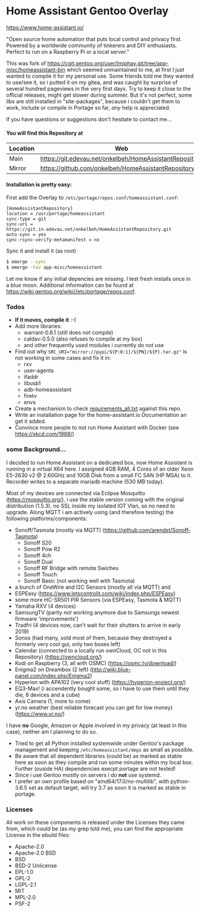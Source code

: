 Home Assistant Gentoo Overlay
=============================

https://www.home-assistant.io/

"Open source home automation that puts local control and privacy first. Powered by a worldwide community of tinkerers and DIY enthusiasts. Perfect to run on a Raspberry Pi or a local server."

This was fork of https://cgit.gentoo.org/user/lmiphay.git/tree/app-misc/homeassistant-bin which seemed unmaintained to me, at first I just wanted to compile it for my personal use. Some friends told me they wanted to use/see it, so i putted it on my gitea, and was caught by surprise of several hundred pageviews in the very first days. Try to keep it close to the official releases, might get slower during summer. But it's not perfect, some libs are still installed in "site-packages", because i couldn't get them to work, include or compile in Portage so far, _any_ help is appreciated.

If you have questions or suggestions don't hesitate to contact me...

#### You will find this Repository at
| Location | Web | Clone me here |
| ------ | ------ | ------ |
| Main | https://git.edevau.net/onkelbeh/HomeAssistantRepository | https://git.edevau.net/onkelbeh/HomeAssistantRepository.git |
| Mirror | https://github.com/onkelbeh/HomeAssistantRepository |  https://github.com/onkelbeh/HomeAssistantRepository.git |


#### Installation is pretty easy:

First add the Overlay to `/etc/portage/repos.conf/homeassistant.conf`:
```
[HomeAssistantRepository]
location = /usr/portage/homeassistant
sync-type = git
sync-uri = https://git.in.edevau.net/onkelbeh/HomeAssistantRepository.git
auto-sync = yes
sync-rsync-verify-metamanifest = no
```
Sync it and install it (as root)
```sh
$ emerge --sync
$ emerge -tav app-misc/homeassistant
```
Let me know if any initial depencies are missing. I test fresh installs once in a blue moon. Additional information can be found at https://wiki.gentoo.org/wiki//etc/portage/repos.conf.

### Todos
- **If it moves, compile it** :-)
- Add more libraries:
  - warrant-0.6.1 (still does not compile)
  - caldav-0.5.0 (also refuses to compile at my box)
  - and other frequently used modules i currently do not use
- Find out why `SRC_URI="mirror://pypi/${P:0:1}/${PN}/${P}.tar.gz"` is not working in some cases and fix it in:
  - rxv
  - user-agents
  - ifaddr
  - libusb1
  - adb-homeassistant
  - firetv
  - envs
- Create a mechanism to check [requirements_all.txt](https://raw.githubusercontent.com/home-assistant/home-assistant/dev/requirements_all.txt) against this repo.
- Write an installation page for the home-assistant.io Documentation an get it added.
- Convince more people to not run Home Assistant with Docker (see https://xkcd.com/1988/)

### some Background...

I decided to run Home Assistant on a dedicated box, now Home Assistant is running in a virtual X64 here. I assigned 4GB RAM, 4 Cores of an older Xeon E5-2630 v2 @ 2.60GHz and 10GB Disk from a small FC SAN (HP MSA) to it. Recorder writes to a separate mariadb machine (530 MB today).

Most of my devices are connected via Eclipse Mosquitto (https://mosquitto.org/), i use the stable version coming with the original distribution (1.5.3), no SSL inside my isolated IOT Vlan, so no need to upgrade. Along MQTT i am actively using (and therefore testing) the following platforms/components:
* Sonoff/Tasmota (mostly via MQTT) (https://github.com/arendst/Sonoff-Tasmota)
  * Sonoff S20
  * Sonoff Pow R2
  * Sonoff 4ch
  * Sonoff Dual
  * Sonoff RF Bridge with remote Swiches 
  * Sonoff Touch
  * Sonoff Basic (not working well with Tasmota)
* a bunch of OneWire and I2C Sensors (mostly all via MQTT) and
* ESPEasy (https://www.letscontrolit.com/wiki/index.php/ESPEasy)
* some more HC-SR501 PIR Sensors (via ESPEasy, Tasmota & MQTT)
* Yamaha RXV (4 devices)
* SamsungTV (partly _not_ working anymore due to Samsungs newest firmware 'improvements')
* Tradfri (4 devices now, can't wait for their shutters to arrive in early 2019)
* Sonos (had many, sold most of them, because they destroyed a formerly very cool gui, only two boxes left)
* Calendar (connected to a locally run ownCloud, OC not in this Repository) (https://owncloud.org/)
* Kodi on Raspberry (3, all with OSMC) (https://osmc.tv/download/)
* Enigma2 on Dreambox (2 left) (http://wiki.blue-panel.com/index.php/Enigma2)
* Hyperion with APA102 (very cool stuff) (https://hyperion-project.org/)
* EQ3-Max! (i accendently bought some, so i have to use them until they die, 8 devices and a cube)
* Axis Camera (1, more to come)
* yr.no weather (best reliable forecast you can get for low money) (https://www.yr.no/)

I have **no** Google, Amazon or Apple involved in my privacy (at least in this case), neither am I planning to do so.

* Tried to get all Python installed systemwide under Gentoo's package management and keeping `/etc/homeassistant/deps` as small as possible.
* Be aware that all dependent libraries (could be) as marked as stable here as soon as they compile and run some minutes within my local box. Further (ouside HA) dependencies execpt portage are not tested!
* Since i use Gentoo mostly on servers i do **not** use systemd.
* I prefer an own profile based on "amd64/17.0/no-multilib", with python-3.6.5 set as default target, will try 3.7 as soon it is marked as stable in portage.

### Licenses
All work on these components is released under the Licenses they came from, which could be (as my grep told me), you can find the appropriate License in the ebuild files:
- Apache-2.0
- Apache-2.0 BSD
- BSD
- BSD-2 Unlicense
- EPL-1.0
- GPL-2
- LGPL-2.1
- MIT
- MPL-2.0
- PSF-2

